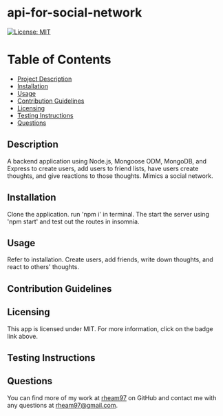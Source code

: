 
  # api-for-social-network

  [![License: MIT](https://img.shields.io/badge/License-MIT-yellow.svg)](https://opensource.org/licenses/MIT)

  # Table of Contents
  * [Project Description](#description)
  * [Installation](#installation)
  * [Usage](#usage)
  * [Contribution Guidelines](#contribution-guidelines)
  * [Licensing](#license)
  * [Testing Instructions](#testing-instructions)
  * [Questions](#questions)
  
  <a name="description"></a>
  ## Description
  A backend application using Node.js, Mongoose ODM, MongoDB, and Express to create users, add users to friend lists, have users create thoughts, and give reactions to those thoughts. Mimics a social network.

  <a name="install"></a>
  ## Installation
  Clone the application. run 'npm i' in terminal. The start the server using 'npm start' and test out the routes in insomnia.

  <a name="usage"></a>
  ## Usage
  Refer to installation. Create users, add friends, write down thoughts, and react to others' thoughts.

  <a name="contribution"></a>
  ## Contribution Guidelines
  

  <a name="license"></a>
  ## Licensing
  This app is licensed under MIT. For more information, click on the badge link above.

  <a name="testing"></a>
  ## Testing Instructions
  

  <a name="questions"></a>
  ## Questions
  You can find more of my work at [rheam97](https://github.com/rheam97)
  on GitHub and contact me with any questions
  at rheam97@gmail.com.

